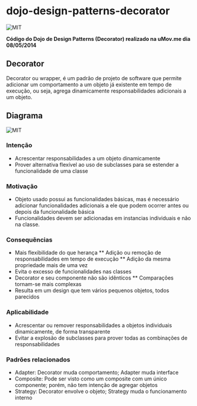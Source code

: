 dojo-design-patterns-decorator
==============================

![MIT](https://octodex.github.com/images/kimonotocat.png)

**Código do Dojo de Design Patterns (Decorator) realizado na uMov.me dia 08/05/2014**

## Decorator

Decorator ou wrapper, é um padrão de projeto de software que permite adicionar um comportamento a um objeto já existente em tempo de execução, ou seja, agrega dinamicamente responsabilidades adicionais a um objeto.

## Diagrama

![MIT](http://upload.wikimedia.org/wikipedia/commons/thumb/e/e9/Decorator_UML_class_diagram.svg/400px-Decorator_UML_class_diagram.svg.png)

### Intenção
* Acrescentar responsabilidades a um objeto dinamicamente
* Prover alternativa flexível ao uso de subclasses para se estender a funcionalidade de uma classe

### Motivação
* Objeto usado possui as funcionalidades básicas, mas é necessário adicionar funcionalidades adicionais a ele que podem ocorrer antes ou depois da funcionalidade básica
* Funcionalidades devem ser adicionadas em instancias individuais e não na classe.

### Consequências
* Mais flexibilidade do que herança
** Adição ou remoção de responsabilidades em tempo de execução
** Adição da mesma propriedade mais de uma vez
* Evita o excesso de funcionalidades nas classes
* Decorator e seu componente não são idênticos
** Comparações tornam-se mais complexas
* Resulta em um design que tem vários pequenos objetos, todos parecidos

### Aplicabilidade
* Acrescentar ou remover responsabilidades a objetos  individuais dinamicamente, de forma transparente
* Evitar a explosão de subclasses para prover todas as combinações de responsabilidades

### Padrões relacionados
* Adapter: Decorator muda comportamento; Adapter muda interface
* Composite: Pode ser visto como um composite com um único componente; porém, não tem intenção de agregar objetos
* Strategy: Decorator envolve o objeto; Strategy muda o funcionamento interno
